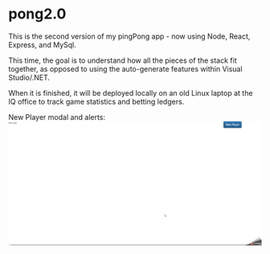 # pong2.0

This is the second version of my pingPong app - now using Node, React, Express, and MySql.

This time, the goal is to understand how all the pieces of the stack fit together, as opposed to using the auto-generate features within Visual Studio/.NET.

When it is finished, it will be deployed locally on an old Linux laptop at the IQ office to track game statistics and betting ledgers.


New Player modal and alerts:
![new-player-modal-and-alerts](https://github.com/ayeungturtle/gifs/blob/master/pong_newPlayerModalAndAlerts.gif)